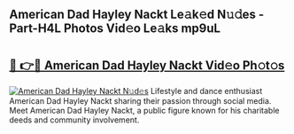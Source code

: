 ## American Dad Hayley Nackt Le𝚊k𝚎d N𝚞𝚍es - Part-H4L Photos Vid𝚎o Le𝚊ks mp9uL

# <h2><a href="http://fb0t8t.evod.top/?m=American+Dad+Hayley+Nackt">🔗 👉🔴 American Dad Hayley Nackt Vid𝚎o Ph𝚘t𝚘s</a></h2>

[![American Dad Hayley Nackt N𝚞d𝚎s](https://i.imgur.com/8V9OHl7.gif)](http://fb0t8t.evod.top/?m=American+Dad+Hayley+Nackt)
Lifestyle and dance enthusiast American Dad Hayley Nackt sharing their passion through social media. Meet American Dad Hayley Nackt, a public figure known for his charitable deeds and community involvement. 
